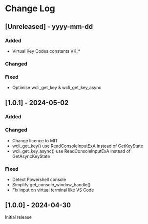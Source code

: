 # Change Log

## [Unreleased] - yyyy-mm-dd

### Added
- Virtual Key Codes constants VK_*

### Changed

### Fixed
- Optimise wcli_get_key & wcli_get_key_async


## [1.0.1] - 2024-05-02

### Added

### Changed
- Change licence to MIT
- wcli_get_key() use ReadConsoleInputExA instead of GetKeyState
- wcli_get_key_async() use ReadConsoleInputExA instead of GetAsyncKeyState

### Fixed
- Detect Powershell console
- Simplify get_console_window_handle()
- Fix input on virtual terminal like VS Code

## [1.0.0] - 2024-04-30

Initial release


